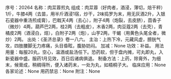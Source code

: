 序号：20264
名称：肉苁蓉煎丸
组成：肉苁蓉（好肉者，酒浸，薄切，焙干秤）1斤，牛膝4两（去苗，用半斤酒浸1宿，炒干，2味捣罗为末，用无灰酒2升，入银石瓷器中重汤煎成膏），巴戟天4两（去心），附子4两（炮裂，去皮脐），茴香子（微炒）4两，葫芦巴2两，桂2两（去粗皮），木香2两，肉豆蔻2两（去壳），青橘皮2两（酒浸白，焙），白附子2两（炮），山芋2两，干蝎（用黄色头尾全者，微炒）2两。
出处：《圣济总录》卷一八六。
主治：上热下冷，元藏风虚，膀胱气攻，四肢腰脚无力疼痛，头目昏眩，腹胁妨闷。
加减：None
功效：补益。
用法用量：每服20丸，空心，温酒或盐汤任下。恐药软，但于盘内摊，可丸即丸，入新瓷器中盛。服药1月见效，百日后诸病俱退。
制备方法：上药，除膏外，为细末，候膏成，稍稠得所，便入诸药末，一处为丸，如梧桐子大。
临床应用：None
各家论述：None
用药禁忌：None
附注：None
